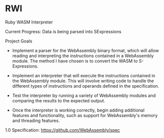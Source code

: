 # RWI
Ruby WASM Interpreter

Current Progress:
Data is being parsed into SExpressions 

Project Goals

- Implement a parser for the WebAssembly binary format, which will allow reading and interpreting the instructions contained in a WebAssembly module. The method I have chosen is to convert the WASM to S-Expressions.

- Implement an interpreter that will execute the instructions contained in the WebAssembly module. This will involve writing code to handle the different types of instructions and operands defined in the specification.

- Test the interpreter by running a variety of WebAssembly modules and comparing the results to the expected output.

- Once the interpreter is working correctly, begin adding additional features and functionality, such as support for WebAssembly's memory and threading features.


1.0 Specification: https://github.com/WebAssembly/spec
